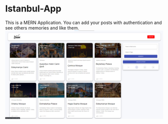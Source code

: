 # Istanbul-App
This is a MERN Application. You can add your posts with authentication and see others memories and like them.
![](screenshots/istanbul.png)
